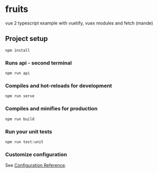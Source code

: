 # fruits
vue 2 typescript example with vuetify, vuex modules and fetch (mande)
## Project setup
```
npm install
```

### Runs api - second terminal
```
npm run api
```

### Compiles and hot-reloads for development
```
npm run serve
```


### Compiles and minifies for production
```
npm run build
```

### Run your unit tests
```
npm run test:unit
```

### Customize configuration
See [Configuration Reference](https://cli.vuejs.org/config/).
